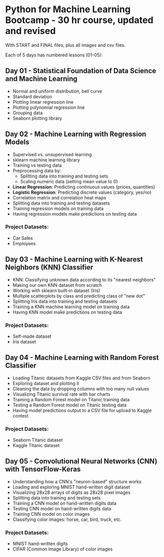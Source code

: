 # Python for Machine Learning Bootcamp - 30 hr course, updated and revised

With START and FINAL files, plus all images and csv files.

Each of 5 days has numbered lessons (01-05):

## Day 01 - Statistical Foundation of Data Science and Machine Learning
- Normal and uniform distribution, bell curve
- Standard deviation
- Plotting linear regression line
- Plotting polynomial regression line
- Grouping data
- Seaborn plotting library

## Day 02 - Machine Learning with Regression Models
- Supervised vs. unsupervised learning
- sklearn machine learning library
- Training vs testing data
- Preprocessing data by:
  - Splitting data into training and testing sets
  - Scaling numeric data (setting mean value to 0)
- **Linear Regression**: Predicting continuous values (prices, quantities)
- **Logistic Regression**: Predicting discrete values (category, yes/no)
- Correlation matrix and correlation heat maps
- Splitting data into training and testing datasets
- Training regression models on training data
- Having regression models make predictions on testing data

### Project Datasets:
- Car Sales
- Employees

## Day 03 - Machine Learning with K-Nearest Neighbors (KNN) Classifier
- KNN: Classifying unknown data according to its "nearest neighbors"
- Making our own KNN dataset from scratch
- Working with sklearn built-in dataset (Iris)
- Multiple scatterplots by class and predicting class of "new dot"
- Splitting Iris data into training and testing datasets
- Training a KNN machine learning model on training data
- Having KNN model make predictions on testing data

### Project Datasets:
- Self-made dataset
- Iris dataset

## Day 04 - Machine Learning with Random Forest Classifier
- Loading Titanic datasets from Kaggle CSV files and from Seaborn
- Exploring dataset and plotting it
- Cleaning the data by dropping columns with too many null values
- Visualizing Titanic survival rate with bar charts
- Training a Random Forest model on Titanic training data
- Testing a Random Forest model on Titanic testing data
- Having model predictions output to a CSV file for upload to Kaggle contest

### Project Datasets:
- Seaborn Titanic dataset
- Kaggle Titanic dataset

## Day 05 - Convolutional Neural Networks (CNN) with TensorFlow-Keras
- Understanding how a CNN's "neuron-based" structure works
- Loading and exploring MNIST hand-written digit dataset
- Visualizing 28x28 arrays of digits as 28x28 pixel images
- Splitting data into training and testing sets
- Training a CNN model on hand-written digits data
- Testing CNN model on hand-written digits data
- Training CNN model on color images
- Classifying color images: horse, car, bird, truck, etc.

### Project Datasets:
- MNIST hand-written digits
- CIFAR (Common Image Library) of color images
